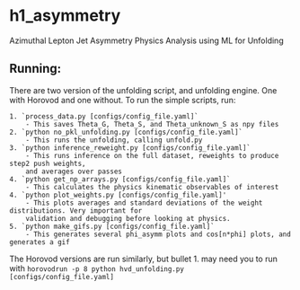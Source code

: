 # h1_asymmetry
Azimuthal Lepton Jet Asymmetry Physics Analysis using ML for Unfolding

## Running:
There are two version of the unfolding script, and unfolding engine. One with Horovod and one without.
To run the simple scripts, run:

    1. `process_data.py [configs/config_file.yaml]`
        - This saves Theta_G, Theta_S, and Theta_unknown_S as npy files
    2. `python no_pkl_unfolding.py [configs/config_file.yaml]`
        - This runs the unfolding, calling unfold.py
    3. `python inference_reweight.py [configs/config_file.yaml]`
        - This runs inference on the full dataset, reweights to produce step2 push weights,
        and averages over passes
    4. `python get_np_arrays.py [configs/config_file.yaml]`
        - This calculates the physics kinematic observables of interest
    4. `python plot_weights.py [configs/config_file.yaml]'
        - This plots averages and standard deviations of the weight distributions. Very important for 
        validation and debugging before looking at physics.
    5. `python make_gifs.py [configs/config_file.yaml]`
        - This generates several phi_asymm plots and cos[n*phi] plots, and generates a gif

The Horovod versions are run similarly, but bullet 1. may need you to run with `horovodrun -p 8 python hvd_unfolding.py [configs/config_file.yaml] `


